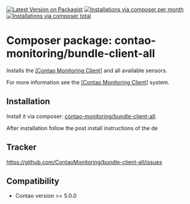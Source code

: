 [![Latest Version on Packagist](http://img.shields.io/packagist/v/contao-monitoring/bundle-client-all.svg?style=flat)](https://packagist.org/packages/contao-monitoring/bundle-client-all)
[![Installations via composer per month](http://img.shields.io/packagist/dm/contao-monitoring/bundle-client-all.svg?style=flat)](https://packagist.org/packages/contao-monitoring/bundle-client-all)
[![Installations via composer total](http://img.shields.io/packagist/dt/contao-monitoring/bundle-client-all.svg?style=flat)](https://packagist.org/packages/contao-monitoring/bundle-client-all)

Composer package: contao-monitoring/bundle-client-all
=====================================================

Installs the [[Contao Monitoring Client]](https://github.com/ContaoMonitoring/monitoring-client) and all available sensors.

For more information see the [[Contao Monitoring Client]](https://github.com/ContaoMonitoring/monitoring-client) system.


Installation
------------

Install it via composer: [contao-monitoring/bundle-client-all](https://packagist.org/packages/contao-monitoring/bundle-client-all).

After installation follow the post install instructions of the de


Tracker
-------

https://github.com/ContaoMonitoring/bundle-client-all/issues


Compatibility
-------------

- Contao version >= 5.0.0